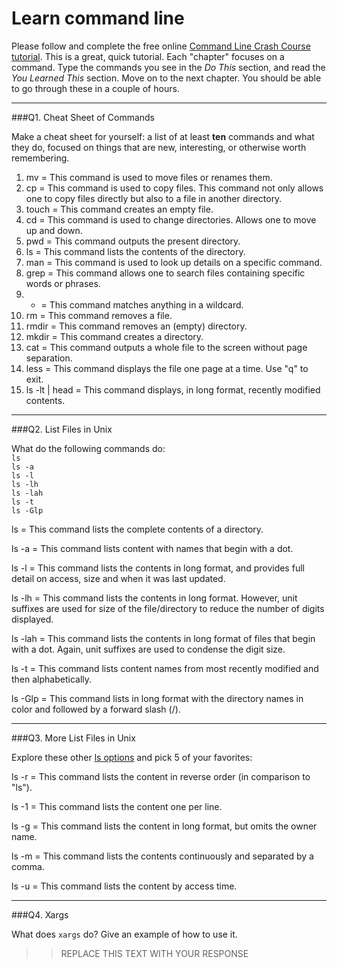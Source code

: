 # Learn command line

Please follow and complete the free online [Command Line Crash Course
tutorial](http://cli.learncodethehardway.org/book/). This is a great,
quick tutorial. Each "chapter" focuses on a command. Type the commands
you see in the _Do This_ section, and read the _You Learned This_
section. Move on to the next chapter. You should be able to go through
these in a couple of hours.

---

###Q1.  Cheat Sheet of Commands  

Make a cheat sheet for yourself: a list of at least **ten** commands and what they do, focused on things that are new, interesting, or otherwise worth remembering.

1. mv = This command is used to move files or renames them.
2. cp = This command is used to copy files. This command not only allows one to copy files directly but also to a file in another directory.
3. touch = This command creates an empty file.
4. cd = This command is used to change directories.  Allows one to move up and down.
5. pwd = This command outputs the present directory.
6. ls = This command lists the contents of the directory.
7. man = This command is used to look up details on a specific command.
8. grep = This command allows one to search files containing specific words or phrases.
9. * = This command matches anything in a wildcard.
10. rm = This command removes a file.
11. rmdir = This command removes an (empty) directory.
12. mkdir = This command creates a directory.
13. cat = This command outputs a whole file to the screen without page separation.
14. less = This command displays the file one page at a time.  Use "q" to exit.
15. ls -lt | head = This command displays, in long format, recently modified contents.

---

###Q2.  List Files in Unix   

What do the following commands do:  
`ls`  
`ls -a`  
`ls -l`  
`ls -lh`  
`ls -lah`  
`ls -t`  
`ls -Glp`  

ls = This command lists the complete contents of a directory.

ls -a = This command lists content with names that begin with a dot.

ls -l = This command lists the contents in long format, and provides full detail on access, size and when it was last updated.

ls -lh = This command lists the contents in long format.  However, unit suffixes are used for size of the file/directory to reduce the number of digits displayed.

ls -lah = This command lists the contents in long format of files that begin with a dot.  Again, unit suffixes are used to condense the digit size.

ls -t = This command lists content names from most recently modified and then alphabetically.

ls -Glp = This command lists in long format with the directory names in color and followed by a forward slash (/).


---

###Q3.  More List Files in Unix  

Explore these other [ls options](http://www.techonthenet.com/unix/basic/ls.php) and pick 5 of your favorites:

ls -r = This command lists the content in reverse order (in comparison to "ls").

ls -1 = This command lists the content one per line.

ls -g = This command lists the content in long format, but omits the owner name.

ls -m = This command lists the contents continuously and separated by a comma.

ls -u = This command lists the content by access time.

---

###Q4.  Xargs   

What does `xargs` do? Give an example of how to use it.

> > REPLACE THIS TEXT WITH YOUR RESPONSE

 

